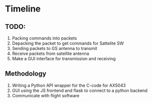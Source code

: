 # Timeline
## TODO:
1. Packing commands into packets
2. Depacking the packet to get commands for Sattelite SW
3. Sending packets to GS antenna to transmit
4. Receive packets from satellite antenna
5. Make a GUI interface for transmission and receiving

## Methodology
1. Writing a Python API wrapper for the C-code for AX5043 
2. GUI using the JS frontend and flask to connect to a python backend
3. Communicate with flight software 
